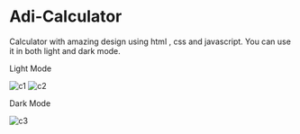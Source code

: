 # Adi-Calculator
Calculator with amazing design using html , css and javascript. You can use it in both light and dark mode.

Light Mode 

![c1](https://user-images.githubusercontent.com/66561920/126057739-9561b1cc-fa4b-48a6-84c6-6754173589cf.png)
![c2](https://user-images.githubusercontent.com/66561920/126057768-82fa614d-2b83-4a14-aa56-829be739b8f4.png)

Dark Mode

![c3](https://user-images.githubusercontent.com/66561920/126057817-781af31c-5246-44f9-99fc-cc5bc8cd3a99.png)


